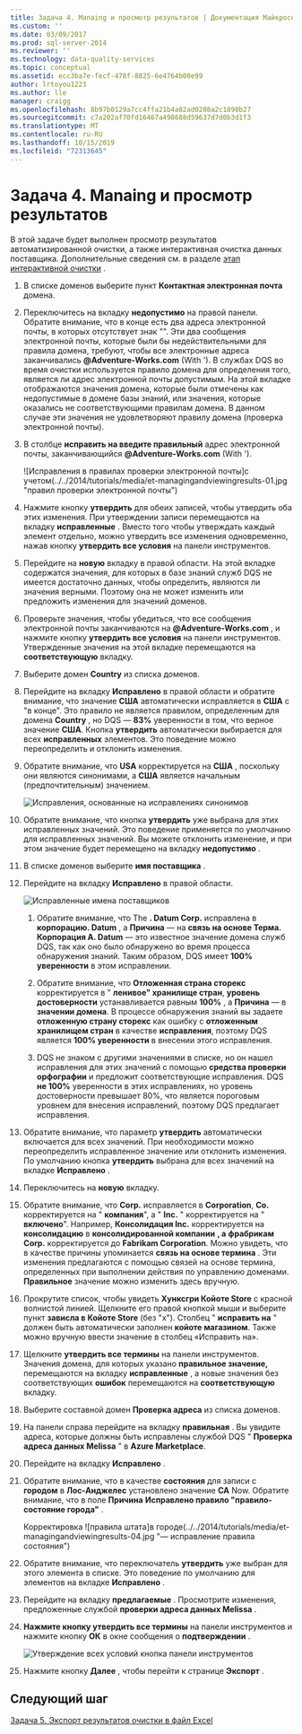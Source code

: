 ```yaml
---
title: Задача 4. Manaing и просмотр результатов | Документация Майкрософт
ms.custom: ''
ms.date: 03/09/2017
ms.prod: sql-server-2014
ms.reviewer: ''
ms.technology: data-quality-services
ms.topic: conceptual
ms.assetid: ecc3ba7e-fecf-478f-8825-6e4764b00e99
author: lrtoyou1223
ms.author: lle
manager: craigg
ms.openlocfilehash: 8b97b0129a7cc4ffa21b4a82ad0208a2c1890b27
ms.sourcegitcommit: c7a202af70fd16467a498688d59637d7d0b3d1f3
ms.translationtype: MT
ms.contentlocale: ru-RU
ms.lasthandoff: 10/15/2019
ms.locfileid: "72313645"
---
```

# <a name="task-4-manaing-and-viewing-results"></a>Задача 4. Manaing и просмотр результатов
  В этой задаче будет выполнен просмотр результатов автоматизированной очистки, а также интерактивная очистка данных поставщика. Дополнительные сведения см. в разделе [этап интерактивной очистки](https://msdn.microsoft.com/library/hh213061.aspx#Interactive) .  
  
1.  В списке доменов выберите пункт **Контактная электронная почта** домена.  
  
2.  Переключитесь на вкладку **недопустимо** на правой панели. Обратите внимание, что в конце есть два адреса электронной почты, в которых отсутствует знак "". Эти два сообщения электронной почты, которые были бы недействительными для правила домена, требуют, чтобы все электронные адреса заканчивались **\@Adventure-Works.com** (With '). В службах DQS во время очистки используется правило домена для определения того, является ли адрес электронной почты допустимым. На этой вкладке отображаются значения домена, которые были отмечены как недопустимые в домене базы знаний, или значения, которые оказались не соответствующими правилам домена. В данном случае эти значения не удовлетворяют правилу домена (проверка электронной почты).  
  
3.  В столбце **исправить на введите правильный** адрес электронной почты, заканчивающийся **\@Adventure-Works.com** (With ').  
  
     ![Исправления в правилах проверки электронной почты]с учетом(../../2014/tutorials/media/et-managingandviewingresults-01.jpg "правил проверки электронной почты")  
  
4.  Нажмите кнопку **утвердить** для обеих записей, чтобы утвердить оба этих изменения. При утверждении записи перемещаются на вкладку **исправленные** . Вместо того чтобы утверждать каждый элемент отдельно, можно утвердить все изменения одновременно, нажав кнопку **утвердить все условия** на панели инструментов.  
  
5.  Перейдите на **новую** вкладку в правой области. На этой вкладке содержатся значения, для которых в базе знаний служб DQS не имеется достаточно данных, чтобы определить, являются ли значения верными. Поэтому она не может изменить или предложить изменения для значений доменов.  
  
6.  Проверьте значения, чтобы убедиться, что все сообщения электронной почты заканчиваются на **\@Adventure-Works.com** , и нажмите кнопку **утвердить все условия** на панели инструментов. Утвержденные значения на этой вкладке перемещаются на **соответствующую** вкладку.  
  
7.  Выберите домен **Country** из списка доменов.  
  
8.  Перейдите на вкладку **Исправлено** в правой области и обратите внимание, что значение **США** автоматически исправляется в **США** с "в конце". Это правило не является правилом, определенным для домена **Country** , но DQS — **83%** уверенности в том, что верное значение **США**. Кнопка **утвердить** автоматически выбирается для всех **исправленных** элементов. Это поведение можно переопределить и отклонить изменения.  
  
9. Обратите внимание, что **USA** корректируется на **США** , поскольку они являются синонимами, а **США** является начальным (предпочтительным) значением.  
  
     ![Исправления, основанные на исправлениях синонимов](../../2014/tutorials/media/et-managingandviewingresults-02.jpg "на основе синонимов")  
  
10. Обратите внимание, что кнопка **утвердить** уже выбрана для этих исправленных значений. Это поведение применяется по умолчанию для исправленных значений. Вы можете отклонить изменение, и при этом значение будет перемещено на вкладку **недопустимо** .  
  
11. В списке доменов выберите **имя поставщика** .  
  
12. Перейдите на вкладку **Исправлено** в правой области.  
  
     ![Исправленные имена поставщиков](../../2014/tutorials/media/et-managingandviewingresults-03.jpg "исправлены имена поставщиков")  
  
    1.  Обратите внимание, что The **. Datum Corp.** исправлена в **корпорацию. Datum** , а **Причина** — на **связь на основе Терма. Корпорация A. Datum** — это известное значение домена служб DQS, так как оно было обнаружено во время процесса обнаружения знаний. Таким образом, DQS имеет **100% уверенности** в этом исправлении.  
  
    2.  Обратите внимание, что **Отложенная страна сторекс** корректируется в " **ленивое" хранилище стран**, **уровень достоверности** устанавливается равным **100%** , а **Причина** — в **значении домена**. В процессе обнаружения знаний вы задаете **отложенную страну сторекс** как ошибку с **отложенным хранилищем стран** в качестве **исправления**, поэтому DQS является **100% уверенности** в внесении этого исправления.  
  
    3.  DQS не знаком с другими значениями в списке, но он нашел исправления для этих значений с помощью **средства проверки орфографии** и предложит соответствующие исправления. DQS **не 100%** уверенности в этих исправлениях, но уровень достоверности превышает 80%, что является пороговым уровнем для внесения исправлений, поэтому DQS предлагает исправления.  
  
13. Обратите внимание, что параметр **утвердить** автоматически включается для всех значений. При необходимости можно переопределить исправленное значение или отклонить изменения. По умолчанию кнопка **утвердить** выбрана для всех значений на вкладке **Исправлено** .  
  
14. Переключитесь на **новую** вкладку.  
  
15. Обратите внимание, что **Corp.** исправляется в **Corporation**, **Co.** корректируется на " **компания**", а " **Inc.** " корректируется на " **включено**". Например, **Консолидация Inc.** корректируется на **консолидацию** в **консолидированной компании** **, а** **фрабрикам Corp.** корректируется до **Fabrikam Corporation**.  Можно увидеть, что в качестве причины упоминается **связь на основе термина** . Эти изменения предлагаются с помощью связей на основе термина, определенных при выполнении действия по управлению доменами. **Правильное** значение можно изменить здесь вручную.  
  
16. Прокрутите список, чтобы увидеть **Хунксгри Койоте Store** с красной волнистой линией. Щелкните его правой кнопкой мыши и выберите пункт **зависла в Койоте Store** (без "x"). Столбец " **исправить на** " должен быть автоматически заполнен **койоте магазином**. Также можно вручную ввести значение в столбец «Исправить на».  
  
17. Щелкните **утвердить все термины** на панели инструментов. Значения домена, для которых указано **правильное значение,** перемещаются на вкладку **исправленные** , а новые значения без соответствующих **ошибок** перемещаются на **соответствующую** вкладку.  
  
18. Выберите составной домен **Проверка адреса** из списка доменов.  
  
19. На панели справа перейдите на вкладку **правильная** . Вы увидите адреса, которые должны быть исправлены службой DQS " **Проверка адреса данных Melissa** " в **Azure Marketplace**.  
  
20. Перейдите на вкладку **Исправлено** .  
  
21. Обратите внимание, что в качестве **состояния** для записи с **городом** в **Лос-Анджелес** установлено значение **CA** Now. Обратите внимание, что в поле **Причина** **Исправлено правило "правило-состояние города"** .  
  
     Корректировка ![правила штата]в городе(../../2014/tutorials/media/et-managingandviewingresults-04.jpg "— исправление правила состояния")  
  
22. Обратите внимание, что переключатель **утвердить** уже выбран для этого элемента в списке. Это поведение по умолчанию для элементов на вкладке **Исправлено** .  
  
23. Перейдите на вкладку **предлагаемые** . Просмотрите изменения, предложенные службой **проверки адреса данных Melissa** .  
  
24. **Нажмите кнопку утвердить все термины** на панели инструментов и нажмите кнопку **ОК** в окне сообщения о **подтверждении** .  
  
     ![Утверждение всех условий кнопка панели инструментов](../../2014/tutorials/media/et-managingandviewingresults-05.jpg "утвердить все термины кнопка панели инструментов")  
  
25. Нажмите кнопку **Далее** , чтобы перейти к странице **Экспорт** .  
  
## <a name="next-step"></a>Следующий шаг  
 [Задача 5. Экспорт результатов очистки в файл Excel](../../2014/tutorials/task-5-exporting-cleansing-results-to-an-excel-file.md)  
  
  
